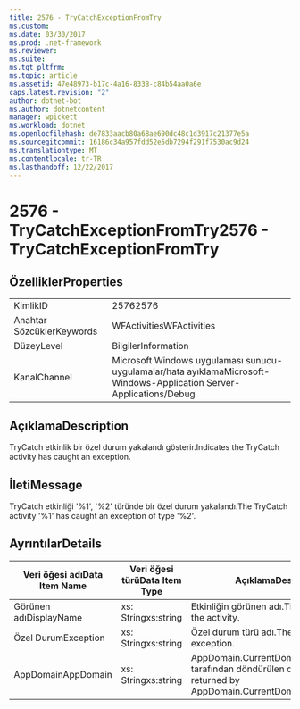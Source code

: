 ```yaml
---
title: 2576 - TryCatchExceptionFromTry
ms.custom: 
ms.date: 03/30/2017
ms.prod: .net-framework
ms.reviewer: 
ms.suite: 
ms.tgt_pltfrm: 
ms.topic: article
ms.assetid: 47e48973-b17c-4a16-8338-c84b54aa0a6e
caps.latest.revision: "2"
author: dotnet-bot
ms.author: dotnetcontent
manager: wpickett
ms.workload: dotnet
ms.openlocfilehash: de7833aacb80a68ae690dc48c1d3917c21377e5a
ms.sourcegitcommit: 16186c34a957fdd52e5db7294f291f7530ac9d24
ms.translationtype: MT
ms.contentlocale: tr-TR
ms.lasthandoff: 12/22/2017
---
```

# <a name="2576---trycatchexceptionfromtry"></a><span data-ttu-id="30b24-102">2576 - TryCatchExceptionFromTry</span><span class="sxs-lookup"><span data-stu-id="30b24-102">2576 - TryCatchExceptionFromTry</span></span>
## <a name="properties"></a><span data-ttu-id="30b24-103">Özellikler</span><span class="sxs-lookup"><span data-stu-id="30b24-103">Properties</span></span>  
  
|||  
|-|-|  
|<span data-ttu-id="30b24-104">Kimlik</span><span class="sxs-lookup"><span data-stu-id="30b24-104">ID</span></span>|<span data-ttu-id="30b24-105">2576</span><span class="sxs-lookup"><span data-stu-id="30b24-105">2576</span></span>|  
|<span data-ttu-id="30b24-106">Anahtar Sözcükler</span><span class="sxs-lookup"><span data-stu-id="30b24-106">Keywords</span></span>|<span data-ttu-id="30b24-107">WFActivities</span><span class="sxs-lookup"><span data-stu-id="30b24-107">WFActivities</span></span>|  
|<span data-ttu-id="30b24-108">Düzey</span><span class="sxs-lookup"><span data-stu-id="30b24-108">Level</span></span>|<span data-ttu-id="30b24-109">Bilgiler</span><span class="sxs-lookup"><span data-stu-id="30b24-109">Information</span></span>|  
|<span data-ttu-id="30b24-110">Kanal</span><span class="sxs-lookup"><span data-stu-id="30b24-110">Channel</span></span>|<span data-ttu-id="30b24-111">Microsoft Windows uygulaması sunucu-uygulamalar/hata ayıklama</span><span class="sxs-lookup"><span data-stu-id="30b24-111">Microsoft-Windows-Application Server-Applications/Debug</span></span>|  
  
## <a name="description"></a><span data-ttu-id="30b24-112">Açıklama</span><span class="sxs-lookup"><span data-stu-id="30b24-112">Description</span></span>  
 <span data-ttu-id="30b24-113">TryCatch etkinlik bir özel durum yakalandı gösterir.</span><span class="sxs-lookup"><span data-stu-id="30b24-113">Indicates the TryCatch activity has caught an exception.</span></span>  
  
## <a name="message"></a><span data-ttu-id="30b24-114">İleti</span><span class="sxs-lookup"><span data-stu-id="30b24-114">Message</span></span>  
 <span data-ttu-id="30b24-115">TryCatch etkinliği '%1', '%2' türünde bir özel durum yakalandı.</span><span class="sxs-lookup"><span data-stu-id="30b24-115">The TryCatch activity '%1' has caught an exception of type '%2'.</span></span>  
  
## <a name="details"></a><span data-ttu-id="30b24-116">Ayrıntılar</span><span class="sxs-lookup"><span data-stu-id="30b24-116">Details</span></span>  
  
|<span data-ttu-id="30b24-117">Veri öğesi adı</span><span class="sxs-lookup"><span data-stu-id="30b24-117">Data Item Name</span></span>|<span data-ttu-id="30b24-118">Veri öğesi türü</span><span class="sxs-lookup"><span data-stu-id="30b24-118">Data Item Type</span></span>|<span data-ttu-id="30b24-119">Açıklama</span><span class="sxs-lookup"><span data-stu-id="30b24-119">Description</span></span>|  
|--------------------|--------------------|-----------------|  
|<span data-ttu-id="30b24-120">Görünen adı</span><span class="sxs-lookup"><span data-stu-id="30b24-120">DisplayName</span></span>|<span data-ttu-id="30b24-121">xs: String</span><span class="sxs-lookup"><span data-stu-id="30b24-121">xs:string</span></span>|<span data-ttu-id="30b24-122">Etkinliğin görünen adı.</span><span class="sxs-lookup"><span data-stu-id="30b24-122">The display name of the activity.</span></span>|  
|<span data-ttu-id="30b24-123">Özel Durum</span><span class="sxs-lookup"><span data-stu-id="30b24-123">Exception</span></span>|<span data-ttu-id="30b24-124">xs: String</span><span class="sxs-lookup"><span data-stu-id="30b24-124">xs:string</span></span>|<span data-ttu-id="30b24-125">Özel durum türü adı.</span><span class="sxs-lookup"><span data-stu-id="30b24-125">The type name of the exception.</span></span>|  
|<span data-ttu-id="30b24-126">AppDomain</span><span class="sxs-lookup"><span data-stu-id="30b24-126">AppDomain</span></span>|<span data-ttu-id="30b24-127">xs: String</span><span class="sxs-lookup"><span data-stu-id="30b24-127">xs:string</span></span>|<span data-ttu-id="30b24-128">AppDomain.CurrentDomain.FriendlyName tarafından döndürülen dize.</span><span class="sxs-lookup"><span data-stu-id="30b24-128">The string returned by AppDomain.CurrentDomain.FriendlyName.</span></span>|
